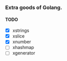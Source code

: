 ### Extra goods of Golang.

#### TODO

- [x] xstrings
- [x] xslice
- [x] xnumber
- [ ] xhashmap 
- [ ] xgenerator
